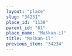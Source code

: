 ```yaml
---
layout: "place"
slug: "34231"
place_id: "1138"
parent_id: "61"
place_name: "Maškan-il"
title: "Maškan-il"
previous_item: "34234"
---
```

